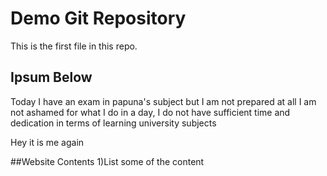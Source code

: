 

# Demo Git Repository

This is the first file in this repo.

## Ipsum Below

Today I have an exam in papuna's subject but I am not prepared at all
I am not ashamed for what I do in a day, I do not have sufficient
time and dedication in terms of learning university subjects

Hey it is me again

##Website Contents
1)List some of the content
